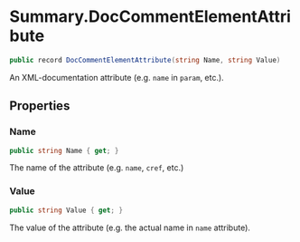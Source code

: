 # Summary.DocCommentElementAttribute
```cs
public record DocCommentElementAttribute(string Name, string Value)
```

An XML-documentation attribute (e.g. `name` in `param`, etc.).

## Properties
### Name
```cs
public string Name { get; }
```

The name of the attribute (e.g. `name`, `cref`, etc.)

### Value
```cs
public string Value { get; }
```

The value of the attribute (e.g. the actual name in `name` attribute).

